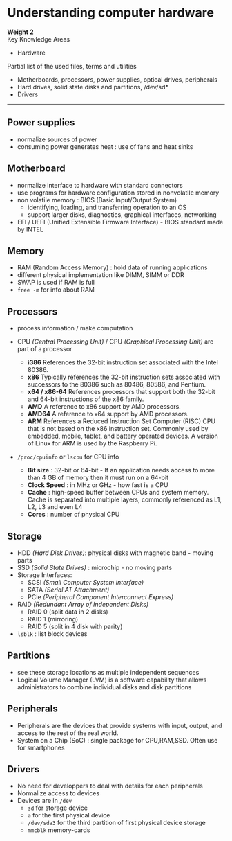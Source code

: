 # Understanding computer hardware

**Weight 2**\
Key Knowledge Areas

- Hardware

Partial list of the used files, terms and utilities

- Motherboards, processors, power supplies, optical drives, peripherals
- Hard drives, solid state disks and partitions, /dev/sd*
- Drivers

---

## Power supplies

- normalize sources of power
- consuming power generates heat : use of fans and heat sinks

## Motherboard

- normalize interface to hardware with standard connectors
- use programs for hardware configuration stored in nonvolatile memory
- non volatile memory : BIOS (Basic Input/Output System)
  - identifying, loading, and transferring operation to an OS
  - support larger disks, diagnostics, graphical interfaces, networking
- EFI / UEFI (Unified Extensible Firmware Interface) - BIOS standard made by INTEL

## Memory

- RAM (Random Access Memory) : hold data of running applications
- different physical implementation like DIMM, SIMM or DDR
- SWAP is used if RAM is full
- `free -m` for info about RAM

## Processors

- process information / make computation
- CPU *(Central Processing Unit)* / GPU *(Graphical Processing Unit)* are part of a processor
  - **i386**
References the 32-bit instruction set associated with the Intel 80386.
  - **x86**
Typically references the 32-bit instruction sets associated with successors to the 80386 such as
80486, 80586, and Pentium.
  - **x64 / x86-64**
References processors that support both the 32-bit and 64-bit instructions of the x86 family.
  - **AMD**
A reference to x86 support by AMD processors.
  - **AMD64**
A reference to x64 support by AMD processors.
  - **ARM**
References a Reduced Instruction Set Computer (RISC) CPU that is not based on the x86
instruction set. Commonly used by embedded, mobile, tablet, and battery operated devices. A
version of Linux for ARM is used by the Raspberry Pi.

- `/proc/cpuinfo` or `lscpu` for CPU info
  - **Bit size** : 32-bit or 64-bit - If an application needs access to more than 4 GB of memory then it must run on a 64-bit
  - **Clock Speed** : in MHz or GHz - how fast is a CPU
  - **Cache** : high-speed buffer between CPUs and system memory. Cache is separated into
multiple layers, commonly referenced as L1, L2, L3 and even L4
  - **Cores** : number of physical CPU

## Storage

- HDD *(Hard Disk Drives)*: physical disks with magnetic band - moving parts
- SSD *(Solid State Drives)* : microchip - no moving parts
- Storage Interfaces:
  - SCSI *(Small Computer System Interface)*
  - SATA *(Serial AT Attachment)*
  - PCIe *(Peripheral Component Interconnect Express)*
- RAID *(Redundant Array of Independent Disks)*
  - RAID 0 (split data in 2 disks)
  - RAID 1 (mirroring)
  - RAID 5 (split in 4 disk with parity)
- `lsblk` : list block devices

## Partitions

- see these storage locations as multiple independent sequences
- Logical Volume Manager (LVM) is a software capability that allows administrators
to combine individual disks and disk partitions

## Peripherals

- Peripherals are the devices that provide systems with input, output, and access to the rest of the real world.
- System on a Chip (SoC) : single package for CPU,RAM,SSD. Often use for smartphones

## Drivers

- No need for developpers to deal with details for each peripherals
- Normalize access to devices
- Devices are in `/dev`
  - `sd` for storage device
  - `a` for the first physical device
  - `/dev/sda3` for the third partition of first physical device storage
  - `mmcblk` memory-cards
